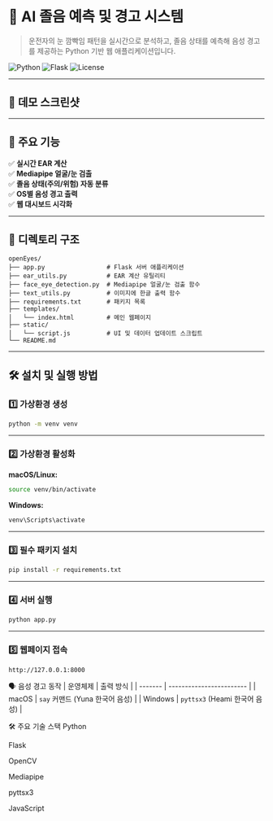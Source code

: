 # 🚗 AI 졸음 예측 및 경고 시스템

> 운전자의 눈 깜빡임 패턴을 실시간으로 분석하고, 졸음 상태를 예측해 음성 경고를 제공하는 Python 기반 웹 애플리케이션입니다.

![Python](https://img.shields.io/badge/Python-3.9+-blue?logo=python)
![Flask](https://img.shields.io/badge/Flask-2.x-green?logo=flask)
![License](https://img.shields.io/badge/License-MIT-lightgrey)

---

## 📸 데모 스크린샷


---

## 🚀 주요 기능

✅ **실시간 EAR 계산**  
✅ **Mediapipe 얼굴/눈 검출**  
✅ **졸음 상태(주의/위험) 자동 분류**  
✅ **OS별 음성 경고 출력**  
✅ **웹 대시보드 시각화**

---

## 📂 디렉토리 구조

```text
openEyes/
├── app.py                 # Flask 서버 애플리케이션
├── ear_utils.py           # EAR 계산 유틸리티
├── face_eye_detection.py  # Mediapipe 얼굴/눈 검출 함수
├── text_utils.py          # 이미지에 한글 출력 함수
├── requirements.txt       # 패키지 목록
├── templates/
│   └── index.html         # 메인 웹페이지
├── static/
│   └── script.js          # UI 및 데이터 업데이트 스크립트
└── README.md

```


---


## 🛠️ 설치 및 실행 방법

### 1️⃣ 가상환경 생성

```bash
python -m venv venv
```

---

### 2️⃣ 가상환경 활성화

**macOS/Linux:**

```bash
source venv/bin/activate
```

**Windows:**

```powershell
venv\Scripts\activate
```

---

### 3️⃣ 필수 패키지 설치

```bash
pip install -r requirements.txt
```

---

### 4️⃣ 서버 실행

```bash
python app.py
```

---

### 5️⃣ 웹페이지 접속

```
http://127.0.0.1:8000
```


🗣️ 음성 경고 동작
| 운영체제    | 출력 방식                    |
| -------   | ------------------------   |
| macOS     | `say` 커맨드 (Yuna 한국어 음성) |
| Windows   | `pyttsx3` (Heami 한국어 음성) |

🛠️ 주요 기술 스택
Python

Flask

OpenCV

Mediapipe

pyttsx3

JavaScript

